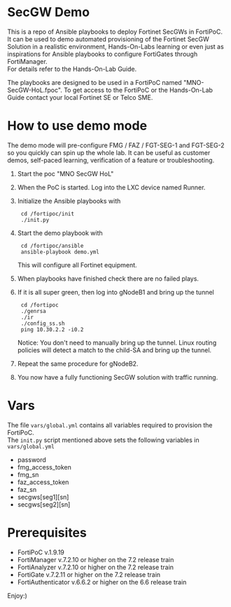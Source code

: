 # SecGW Demo
This is a repo of Ansible playbooks to deploy Fortinet SecGWs in FortiPoC.
It can be used to demo automated provisioning of the Fortinet SecGW Solution in a realistic environment, Hands-On-Labs learning or even just as inspirations for Ansible playbooks to configure FortiGates through FortiManager.  
For details refer to the Hands-On-Lab Guide.  

The playbooks are designed to be used in a FortiPoC named "MNO-SecGW-HoL.fpoc". 
To get access to the FortiPoC or the Hands-On-Lab Guide contact your local Fortinet SE or Telco SME.

# How to use demo mode
The demo mode will pre-configure FMG / FAZ / FGT-SEG-1 and FGT-SEG-2 so you quickly can spin up the whole lab. It can be useful as customer demos, self-paced learning, verification of a feature or troubleshooting.

1. Start the poc "MNO SecGW HoL"
1. When the PoC is started. Log into the LXC device named Runner.
1. Initialize the Ansible playbooks with

        cd /fortipoc/init
        ./init.py

1. Start the demo playbook with

        cd /fortipoc/ansible
        ansible-playbook demo.yml

    This will configure all Fortinet equipment.
1. When playbooks have finished check there are no failed plays.
1. If it is all super green, then log into gNodeB1 and bring up the tunnel

        cd /fortipoc
        ./genrsa
        ./ir
        ./config_ss.sh
        ping 10.30.2.2 -i0.2

    Notice: You don't need to manually bring up the tunnel. Linux routing policies will detect a match to the child-SA and bring up the tunnel.
1. Repeat the same procedure for gNodeB2.
1. You now have a fully functioning SecGW solution with traffic running.


# Vars
The file `vars/global.yml` contains all variables required to provision the FortiPoC.  
The `init.py` script mentioned above sets the following variables in `vars/global.yml`

- password
- fmg_access_token
- fmg_sn
- faz_access_token
- faz_sn
- secgws[seg1][sn]
- secgws[seg2][sn]


# Prerequisites
- FortiPoC v.1.9.19  
- FortiManager v.7.2.10 or higher on the 7.2 release train  
- FortiAnalyzer v.7.2.10 or higher on the 7.2 release train  
- FortiGate v.7.2.11 or higher on the 7.2 release train  
- FortiAuthenticator v.6.6.2 or higher on the 6.6 release train  

Enjoy:)
